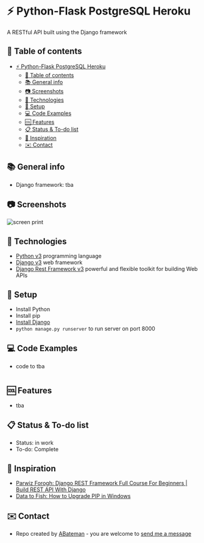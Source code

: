 # :zap: Python-Flask PostgreSQL Heroku

A RESTful API built using the Django framework

## :page_facing_up: Table of contents

* [:zap: Python-Flask PostgreSQL Heroku](#zap-python-flask-postgresql-heroku)
	* [:page_facing_up: Table of contents](#page_facing_up-table-of-contents)
	* [:books: General info](#books-general-info)
	* [:camera: Screenshots](#camera-screenshots)
	* [:signal_strength: Technologies](#signal_strength-technologies)
	* [:floppy_disk: Setup](#floppy_disk-setup)
	* [:computer: Code Examples](#computer-code-examples)
	* [:cool: Features](#cool-features)
	* [:clipboard: Status & To-do list](#clipboard-status--to-do-list)
	* [:clap: Inspiration](#clap-inspiration)
	* [:envelope: Contact](#envelope-contact)

## :books: General info

* Django framework: tba

## :camera: Screenshots

![screen print](./img/api.png)

## :signal_strength: Technologies

* [Python v3](https://www.python.org/) programming language
* [Django v3](https://www.djangoproject.com/) web framework
* [Django Rest Framework v3](https://www.django-rest-framework.org/) powerful and flexible toolkit for building Web APIs

## :floppy_disk: Setup

* Install Python
* Install pip
* [Install Django](https://docs.djangoproject.com/en/3.1/howto/windows/)
* `python manage.py runserver` to run server on port 8000

## :computer: Code Examples

* code to tba

```python

```

## :cool: Features

* tba

## :clipboard: Status & To-do list

* Status: in work
* To-do: Complete

## :clap: Inspiration

* [Parwiz Forogh: Django REST Framework Full Course For Beginners | Build REST API With Django](https://www.youtube.com/watch?v=B38aDwUpcFc)
* [Data to Fish: How to Upgrade PIP in Windows](https://datatofish.com/upgrade-pip/)

## :envelope: Contact

* Repo created by [ABateman](https://www.andrewbateman.org) - you are welcome to [send me a message](https://andrewbateman.org/contact)
